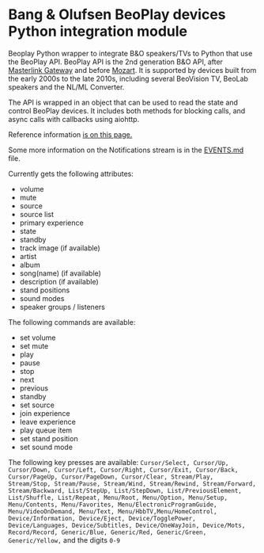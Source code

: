 # Bang & Olufsen BeoPlay devices Python integration module

Beoplay Python wrapper to integrate B&amp;O speakers/TVs to Python that use the BeoPlay API. BeoPlay API is the 2nd generation B&O API, after [Masterlink Gateway](https://github.com/giachello/mlgw) and before [Mozart](https://github.com/bang-olufsen/mozart-open-api). It is supported by devices built from the early 2000s to the late 2010s, including several BeoVision TV, BeoLab speakers and the NL/ML Converter.

The API is wrapped in an object that can be used  to read the state and control BeoPlay devices. It includes both methods for blocking calls, and async calls with callbacks using aiohttp.

Reference information [is on this page.](https://documenter.getpostman.com/view/1053298/T1LTe4Lt)

Some more information on the Notifications stream is in the [EVENTS.md](EVENTS.md) file.

Currently gets the following attributes:
- volume
- mute
- source
- source list
- primary experience
- state
- standby
- track image (if available)
- artist 
- album
- song(name) (if available)
- description (if available)
- stand positions
- sound modes
- speaker groups / listeners

The following commands are available:
- set volume
- set mute
- play
- pause
- stop
- next
- previous
- standby
- set source
- join experience
- leave experience
- play queue item
- set stand position
- set sound mode

The following key presses are available:
```Cursor/Select, Cursor/Up, Cursor/Down, Cursor/Left, Cursor/Right, Cursor/Exit, Cursor/Back, Cursor/PageUp, Cursor/PageDown, Cursor/Clear, Stream/Play, Stream/Stop, Stream/Pause, Stream/Wind, Stream/Rewind, Stream/Forward, Stream/Backward, List/StepUp, List/StepDown, List/PreviousElement, List/Shuffle, List/Repeat, Menu/Root, Menu/Option, Menu/Setup, Menu/Contents, Menu/Favorites, Menu/ElectronicProgramGuide, Menu/VideoOnDemand, Menu/Text, Menu/HbbTV,Menu/HomeControl, Device/Information, Device/Eject, Device/TogglePower, Device/Languages, Device/Subtitles, Device/OneWayJoin, Device/Mots, Record/Record, Generic/Blue, Generic/Red, Generic/Green, Generic/Yellow,``` and the digits ```0-9```

